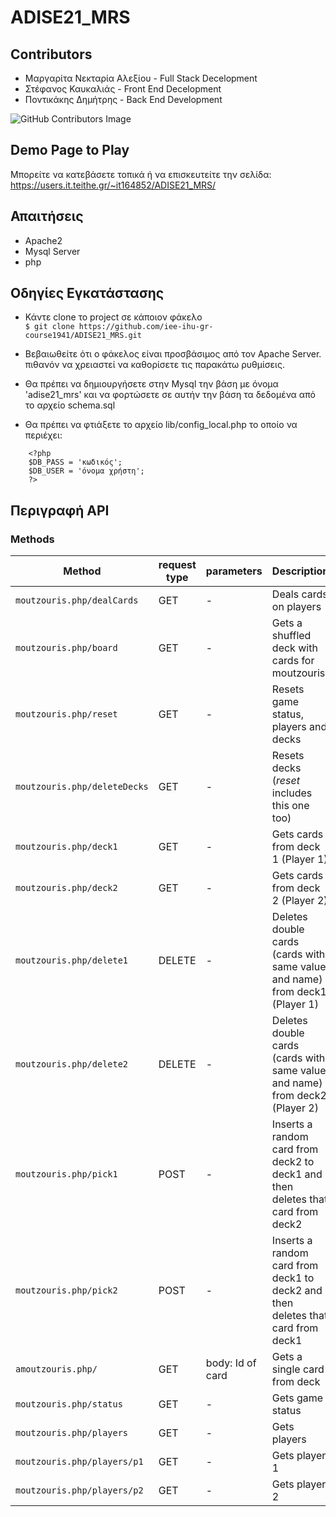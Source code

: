 # ADISE21_MRS

## Contributors
* Μαργαρίτα Νεκταρία Αλεξίου - Full Stack Decelopment
* Στέφανος Καυκαλιάς - Front End Decelopment
* Ποντικάκης Δημήτρης - Back End Development

![GitHub Contributors Image](https://contrib.rocks/image?repo=iee-ihu-gr-course1941/ADISE21_MRS)

## Demo Page to Play

Μπορείτε να κατεβάσετε τοπικά ή να επισκευτείτε την σελίδα: 
https://users.it.teithe.gr/~it164852/ADISE21_MRS/

## Απαιτήσεις

* Apache2
* Mysql Server
* php

## Οδηγίες Εγκατάστασης

 * Κάντε clone το project σε κάποιον φάκελο <br/>
  `$ git clone https://github.com/iee-ihu-gr-course1941/ADISE21_MRS.git`

 * Βεβαιωθείτε ότι ο φάκελος είναι προσβάσιμος από τον Apache Server. πιθανόν να χρειαστεί να καθορίσετε τις παρακάτω ρυθμίσεις.

 * Θα πρέπει να δημιουργήσετε στην Mysql την βάση με όνομα 'adise21_mrs' και να φορτώσετε σε αυτήν την βάση τα δεδομένα από το αρχείο schema.sql

 * Θα πρέπει να φτιάξετε το αρχείο lib/config_local.php το οποίο να περιέχει:
```
    <?php
	$DB_PASS = 'κωδικός';
	$DB_USER = 'όνομα χρήστη';
    ?>
```
## Περιγραφή API

### **Methods**
| Method | request type | parameters | Description |
| --- | --- | --- | --- |
|`moutzouris.php/dealCards` | GET | - | Deals cards on players |
|`moutzouris.php/board` | GET | - | Gets a shuffled deck with cards for moutzouris |
|`moutzouris.php/reset` | GET | - | Resets game status, players and decks |
|`moutzouris.php/deleteDecks` | GET | - | Resets decks (*reset* includes this one too) |
|`moutzouris.php/deck1` | GET | - | Gets cards from deck 1 (Player 1) |
|`moutzouris.php/deck2` | GET | - | Gets cards from deck 2 (Player 2) |
|`moutzouris.php/delete1` | DELETE | - | Deletes double cards (cards with same value and name) from deck1 (Player 1) |
|`moutzouris.php/delete2` | DELETE | - | Deletes double cards (cards with same value and name) from deck2 (Player 2) |
|`moutzouris.php/pick1` | POST | - | Inserts a random card from deck2 to deck1 and then deletes that card from deck2 |
|`moutzouris.php/pick2` | POST  | - |Inserts a random card from deck1 to deck2 and then deletes that card from deck1 |
|`amoutzouris.php/` | GET | body: Id of card | Gets a single card from deck |
|`moutzouris.php/status` | GET | - | Gets game status |
|`moutzouris.php/players` | GET | - | Gets players |
|`moutzouris.php/players/p1` | GET | - | Gets player 1 |
|`moutzouris.php/players/p2` | GET | - | Gets player 2 |


